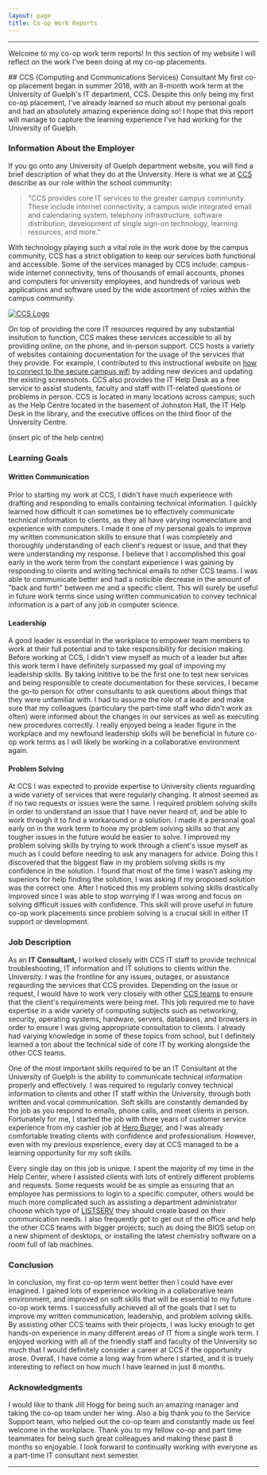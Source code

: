```yaml
---
layout: page
title: Co-op Work Reports
---
```

* * *
<p class="message">Welcome to my co-op work term reports! In this section of my website I will reflect on the work I've been doing at my co-op placements.</p>
## CCS (Computing and Communications Services) Consultant 
My first co-op placement began in summer 2018, with an 8-month work term at the University of Guelph's IT department, CCS. Despite this only being my first co-op placement, I've already learned so much about my personal goals and had an absolutely amazing experience doing so! I hope that this report will manage to capture the learning experience I've had working for the University of Guelph.

### Information About the Employer

If you go onto any University of Guelph department website, you will find a brief description of what they do at the University. Here is what we at [CCS](https://www.uoguelph.ca/ccs/) describe as our role within the school community:

> "CCS provides core IT services to the greater campus community. These include internet connectivity, a campus wide integrated email and calendaring system, telephony infrastructure, software distribution, development of single sign-on technology, learning resources, and more."

With technology playing such a vital role in the work done by the campus community, CCS has a strict obligation to keep our services both functional and accessible. Some of the services managed by CCS include: campus-wide internet connectivity, tens of thousands of email accounts, phones and computers for university employees, and hundreds of various web applications and software used by the wide assortment of roles within the campus community. 

<a href="https://twitter.com/uofgccs">![CCS Logo](https://www.uoguelph.ca/ccs/sites/uoguelph.ca.ccs/files/CCS_WebBanner_CCS%20is%20your%20IT%20Dept.png)</a>

On top of providing the core IT resources required by any substantial insitution to function, CCS makes these services accessible to all by providing online, on the phone, and in-person support. CCS hosts a variety of websites containing documentation for the usage of the services that they provide. For example, I contributed to this instructional website on [how to connect to the secure campus wifi](https://www.uoguelph.ca/ccs/securewireless) by adding new devices and updating the existing screenshots. CCS also provides the IT Help Desk as a free service to assist students, faculty and staff with IT-related questions or problems in person. CCS is located in many locations across campus; such as the Help Centre located in the basement of Johnston Hall, the IT Help Desk in the library, and the executive offices on the third floor of the University Centre.

(insert pic of the help centre)

### Learning Goals

#### Written Communication

Prior to starting my work at CCS, I didn't have much experience with drafting and responding to emails containing technical information. I quickly learned how difficult it can sometimes be to effectively communicate technical information to clients, as they all have varying nomenclature and experience with computers. I made it one of my personal goals to improve my written communication skills to ensure that I was completely and thoroughly understanding of each client's request or issue, and that they were understanding my response. I believe that I accomplished this goal early in the work term from the constant experience I was gaining by responding to clients and writing technical emails to other CCS teams. I was able to communicate better and had a noticible decrease in the amount of "back and forth" between me and a specific client.  This will surely be useful in future work terms since using written communication to convey technical information is a part of any job in computer science. 

#### Leadership

A good leader is essential in the workplace to empower team members to work at their full potential and to take  responsibility for decision making. Before working at CCS, I didn't view myself as much of a leader but after this work term I have definitely surpassed my goal of impoving my leadership skills. By taking inititive to be the first one to test new services and being responsible to create documentation for these services, I became the go-to person for other consultants to ask questions about things that they were unfamiliar with. I had to assume the role of a leader and make sure that my colleagues (particulary the part-time staff who didn't work as often) were informed about the changes in our services as well as executing new procedures correctly. I really enjoyed being a leader figure in the workplace and my newfound leadership skills will be beneficial in future co-op work terms as I will likely be working in a collaborative environment again. 

#### Problem Solving

At CCS I was expected to provide expertise to University clients reguarding a wide variety of services that were regularly changing. It almost seemed as if no two requests or issues were the same. I required problem solving skills in order to understand an issue that I have never heard of, and be able to work through it to find a workaround or a solution. I made it a personal goal early on in the work term to hone my problem solving skills so that any tougher issues in the future would be easier to solve. I improved my problem solving skills by trying to work through a client's issue myself as much as I could before needing to ask any managers for advice. Doing this I discovered that the biggest flaw in my problem solving skills is my confidence in the solution. I found that most of the time I wasn't asking my superiors for help finding the solution, I was asking if my proposed solution was the correct one. After I noticed this my problem solving skills drastically improved since I was able to stop worrying if I was wrong and focus on solving difficult issues with confidence. This skill will prove useful in future co-op work placements since problem solving is a crucial skill in either IT support or development. 

### Job Description

As an <b>IT Consultant,</b> I worked closely with CCS IT staff to provide technical troubleshooting, IT information and IT solutions to clients within the University. I was the frontline for any issues, outages, or assistance regaurding the services that CCS provides. Depending on the issue or request, I would have to work very closely with other [CCS teams](https://www.uoguelph.ca/ccs/)  to ensure that the client's requirements were being met. This job required me to have expertise in a wide variety of computing subjects such as networking, security, operating systems, hardware, servers, databases, and browsers in order to ensure I was giving appropriate consultation to clients. I already had varying knowledge in some of these topics from school, but I definitely learned a ton about the technical side of core IT by working alongside the other CCS teams. 

One of the most important skills required to be an IT Consultant at the University of Guelph is the ability to communicate technical information properly and effectively. I was required to regularly convey technical information to clients and other IT staff within the University, through both written and vocal communication. Soft skills are constantly demanded by the job as you respond to emails, phone calls, and meet clients in person. Fortunately for me, I started the job with three years of customer service experience from my cashier job at [Hero Burger](https://heroburgers.com/), and I was already comfortable treating clients with confidence and professionalism. However, even with my previous experience, every day at CCS managed to be a learning opportunity for my soft skills.

Every single day on this job is unique. I spent the majority of my time in the Help Center, where I assisted clients with lots of entirely different problems and requests. Some requests would be as simple as ensuring that an employee has permissions to login to a specific computer, others would be much more complicated such as assisting a department administrator choose which type of [LISTSERV](http://www.lsoft.com/) they should create based on their communication needs. I also frequently got to get out of the office and help the other CCS teams with bigger projects; such as doing the BIOS setup on a new shipment of desktops, or installing the latest chemistry software on a room full of lab machines. 

### Conclusion

In conclusion, my first co-op term went better then I could have ever imagined. I gained lots of experience working in a collaborative team environment, and improved on soft skills that will be essential to my future co-op work terms. I successfully achieved all of the goals that I set to improve my written communication, leadership, and problem solving skills. By assisting other CCS teams with their projects, I was lucky enough to get hands-on experience in many different areas of IT from a single work term. I enjoyed working with all of the friendly staff and faculty of the University so much that I would definitely consider a career at CCS if the opportunity arose. Overall, I have come a long way from where I started, and it is truely interesting to reflect on how much I have learned in just 8 months. 

### Acknowledgments

I would like to thank Jill Hogg for being such an amazing manager and taking the co-op team under her wing. Also a big thank you to the Service Support team, who helped out the co-op team and constantly made us feel welcome in the workplace. Thank you to my fellow co-op and part time teammates for being such great colleagues and making these past 8 months so enjoyable. I look forward to continually working with everyone as a part-time IT consultant next semester. 



* * *
